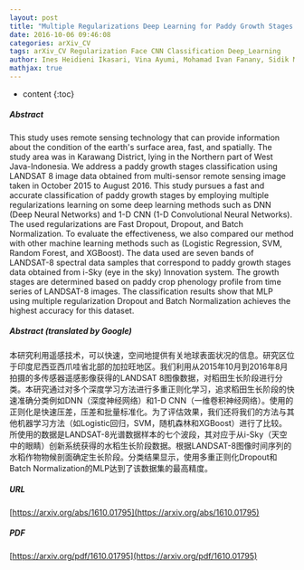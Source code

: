 ```yaml
---
layout: post
title: "Multiple Regularizations Deep Learning for Paddy Growth Stages Classification from LANDSAT-8"
date: 2016-10-06 09:46:08
categories: arXiv_CV
tags: arXiv_CV Regularization Face CNN Classification Deep_Learning
author: Ines Heidieni Ikasari, Vina Ayumi, Mohamad Ivan Fanany, Sidik Mulyono
mathjax: true
---
```


* content
{:toc}

##### Abstract
This study uses remote sensing technology that can provide information about the condition of the earth's surface area, fast, and spatially. The study area was in Karawang District, lying in the Northern part of West Java-Indonesia. We address a paddy growth stages classification using LANDSAT 8 image data obtained from multi-sensor remote sensing image taken in October 2015 to August 2016. This study pursues a fast and accurate classification of paddy growth stages by employing multiple regularizations learning on some deep learning methods such as DNN (Deep Neural Networks) and 1-D CNN (1-D Convolutional Neural Networks). The used regularizations are Fast Dropout, Dropout, and Batch Normalization. To evaluate the effectiveness, we also compared our method with other machine learning methods such as (Logistic Regression, SVM, Random Forest, and XGBoost). The data used are seven bands of LANDSAT-8 spectral data samples that correspond to paddy growth stages data obtained from i-Sky (eye in the sky) Innovation system. The growth stages are determined based on paddy crop phenology profile from time series of LANDSAT-8 images. The classification results show that MLP using multiple regularization Dropout and Batch Normalization achieves the highest accuracy for this dataset.

##### Abstract (translated by Google)
本研究利用遥感技术，可以快速，空间地提供有关地球表面状况的信息。研究区位于印度尼西亚西爪哇省北部的加拉旺地区。我们利用从2015年10月到2016年8月拍摄的多传感器遥感影像获得的LANDSAT 8图像数据，对稻田生长阶段进行分类。本研究通过对多个深度学习方法进行多重正则化学习，追求稻田生长阶段的快速准确分类例如DNN（深度神经网络）和1-D CNN（一维卷积神经网络）。使用的正则化是快速压差，压差和批量标准化。为了评估效果，我们还将我们的方法与其他机器学习方法（如Logistic回归，SVM，随机森林和XGBoost）进行了比较。所使用的数据是LANDSAT-8光谱数据样本的七个波段，其对应于从i-Sky（天空中的眼睛）创新系统获得的水稻生长阶段数据。根据LANDSAT-8图像时间序列的水稻作物物候剖面确定生长阶段。分类结果显示，使用多重正则化Dropout和Batch Normalization的MLP达到了该数据集的最高精度。

##### URL
[https://arxiv.org/abs/1610.01795](https://arxiv.org/abs/1610.01795)

##### PDF
[https://arxiv.org/pdf/1610.01795](https://arxiv.org/pdf/1610.01795)

